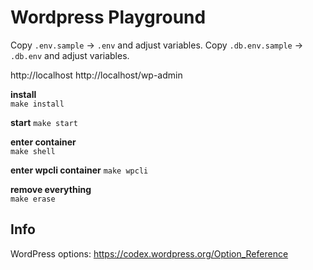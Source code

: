 # Wordpress Playground

Copy `.env.sample` -> `.env` and adjust variables.
Copy `.db.env.sample` -> `.db.env` and adjust variables.

http://localhost
http://localhost/wp-admin

**install**  
`make install`

**start**
`make start`

**enter container**  
`make shell`

**enter wpcli container**
`make wpcli`

**remove everything**  
`make erase`

## Info

WordPress options: https://codex.wordpress.org/Option_Reference
